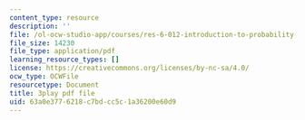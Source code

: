 ```yaml
---
content_type: resource
description: ''
file: /ol-ocw-studio-app/courses/res-6-012-introduction-to-probability-spring-2018/63a0e3776218c7bdcc5c1a36200e60d9_uGGTX2ypzKI.pdf
file_size: 14230
file_type: application/pdf
learning_resource_types: []
license: https://creativecommons.org/licenses/by-nc-sa/4.0/
ocw_type: OCWFile
resourcetype: Document
title: 3play pdf file
uid: 63a0e377-6218-c7bd-cc5c-1a36200e60d9
---
```

